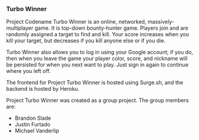 ### Turbo Winner

Project Codename Turbo Winner is an online, networked, massively-multiplayer game.
It is top-down bounty-hunter game. Players join and are randomly assigned a target to find and kill.
Your score increases when you kill your target, but decreases if you kill anyone else or if you die.

Turbo Winner also allows you to log in using your Google account; if you do,
then when you leave the game your player color, score, and nickname will be persisted
for when you next want to play. Just sign in again to continue where you left off.

The frontend for Project Turbo Winner is hosted using Surge.sh, and the backend
is hosted by Heroku.

Project Turbo Winner was created as a group project. The group members are:

- Brandon Slade
- Justin Furtado
- Michael Vanderlip
